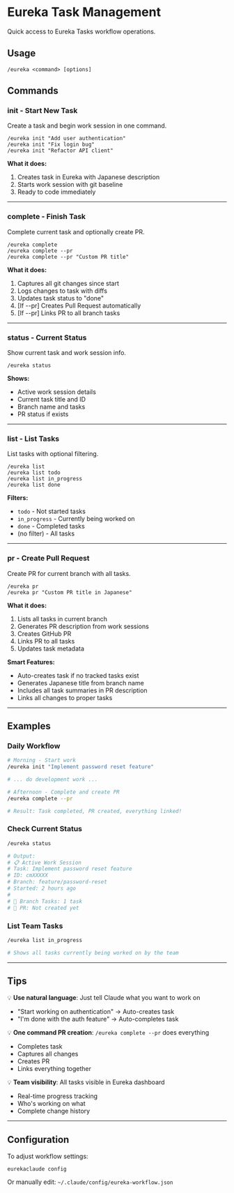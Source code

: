 # Eureka Task Management

Quick access to Eureka Tasks workflow operations.

## Usage

```
/eureka <command> [options]
```

## Commands

### init - Start New Task
Create a task and begin work session in one command.

```
/eureka init "Add user authentication"
/eureka init "Fix login bug"
/eureka init "Refactor API client"
```

**What it does:**
1. Creates task in Eureka with Japanese description
2. Starts work session with git baseline
3. Ready to code immediately

---

### complete - Finish Task
Complete current task and optionally create PR.

```
/eureka complete
/eureka complete --pr
/eureka complete --pr "Custom PR title"
```

**What it does:**
1. Captures all git changes since start
2. Logs changes to task with diffs
3. Updates task status to "done"
4. [If --pr] Creates Pull Request automatically
5. [If --pr] Links PR to all branch tasks

---

### status - Current Status
Show current task and work session info.

```
/eureka status
```

**Shows:**
- Active work session details
- Current task title and ID
- Branch name and tasks
- PR status if exists

---

### list - List Tasks
List tasks with optional filtering.

```
/eureka list
/eureka list todo
/eureka list in_progress
/eureka list done
```

**Filters:**
- `todo` - Not started tasks
- `in_progress` - Currently being worked on
- `done` - Completed tasks
- (no filter) - All tasks

---

### pr - Create Pull Request
Create PR for current branch with all tasks.

```
/eureka pr
/eureka pr "Custom PR title in Japanese"
```

**What it does:**
1. Lists all tasks in current branch
2. Generates PR description from work sessions
3. Creates GitHub PR
4. Links PR to all tasks
5. Updates task metadata

**Smart Features:**
- Auto-creates task if no tracked tasks exist
- Generates Japanese title from branch name
- Includes all task summaries in PR description
- Links all changes to proper tasks

---

## Examples

### Daily Workflow

```bash
# Morning - Start work
/eureka init "Implement password reset feature"

# ... do development work ...

# Afternoon - Complete and create PR
/eureka complete --pr

# Result: Task completed, PR created, everything linked!
```

### Check Current Status

```bash
/eureka status

# Output:
# 📋 Active Work Session
# Task: Implement password reset feature
# ID: cmXXXXX
# Branch: feature/password-reset
# Started: 2 hours ago
#
# 🌿 Branch Tasks: 1 task
# 🔗 PR: Not created yet
```

### List Team Tasks

```bash
/eureka list in_progress

# Shows all tasks currently being worked on by the team
```

---

## Tips

💡 **Use natural language**: Just tell Claude what you want to work on
   - "Start working on authentication" → Auto-creates task
   - "I'm done with the auth feature" → Auto-completes task

💡 **One command PR creation**: `/eureka complete --pr` does everything
   - Completes task
   - Captures all changes
   - Creates PR
   - Links everything together

💡 **Team visibility**: All tasks visible in Eureka dashboard
   - Real-time progress tracking
   - Who's working on what
   - Complete change history

---

## Configuration

To adjust workflow settings:
```
eurekaclaude config
```

Or manually edit: `~/.claude/config/eureka-workflow.json`
